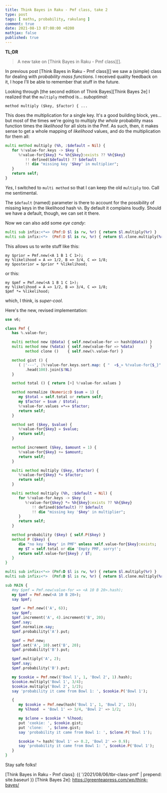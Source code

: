 ```yaml
---
title: Think Bayes in Raku - Pmf class, take 2
type: post
tags: [ maths, probability, rakulang ]
comment: true
date: 2021-08-13 07:00:00 +0200
mathjax: false
published: true
---
```


**TL;DR**

> A new take on [Think Bayes in Raku - Pmf class][].

In previous post [Think Bayes in Raku - Pmf class][] we saw a (simple)
class for dealing with *probability mass functions*. I received quality
feedback on it, I hope I'll be able to remember that stuff in the
future.

Looking through [the second edition of Think Bayes][Think Bayes 2e] I
realized that the `multiply` method is... *suboptimal*:

```
method multiply ($key, $factor) { ...
```

This does the multiplication for a single key. It's a good building
block, yes... but most of the times we're going to multiply *the whole*
probability mass function times the *likelihood* for all slots in the
Pmf. As such, then, it makes sense to get a whole mapping of
*likelihood* values, and do the multiplication for them all:

```raku
multi method multiply (%h, :$default = Nil) {
   for %!value-for.keys -> $key {
      %!value-for{$key} *= %h{$key}:exists ?? %h{$key}
         !! defined($default) ?? $default
         !! die "missing key '$key' in multiplier";
   }
   return self;
}
```

*Yes*, I switched to `multi method` so that I can keep the old
`multiply` too. Call me sentimental.

The `$default` (named) parameter is there to account for the possibility
of missing keys in the likelihood hash `%h`. By default it complains
loudly. Should we have a default, though, we can set it there.

Now we can also add some *eye candy*:

```raku
multi sub infix:<*=> (Pmf:D $l is rw, %r) { return $l.multiply(%r) }
multi sub infix:<*>  (Pmf:D $l is rw, %r) { return $l.clone.multiply(%r) }
```

This allows us to write stuff like this:

```
my $prior = Pmf.new(<A 1 B 1 C 1>);
my %likelihood = A => 1/2, B => 3/4, C => 1/8;
my $posterior = $prior * %likelihood;
```

or this:

```
my $pmf = Pmf.new(<A 1 B 1 C 1>);
my %likelihood = A => 1/2, B => 3/4, C => 1/8;
$pmf *= %likelihood;
```

which, I think, is *super-cool*.

Here's the new, revised implementation:

```raku
use v6;

class Pmf {
   has %.value-for;

   multi method new (@data) { self.new(value-for => hash(@data)) }
   multi method new (%data) { self.new(value-for => %data)       }
         method clone ()    { self.new(%.value-for) }

   method gist () {
      ( |'---', |%!value-for.keys.sort.map: { "  «$_» %!value-for{$_}" } )
         .head(100).join($?NL)
   }

   method total () { return [+] %!value-for.values }

   method normalize (Numeric:D $sum = 1) {
      my $total = self.total or return self;
      my $factor = $sum / $total;
      %!value-for.values »*=» $factor;
      return self;
   }

   method set ($key, $value) {
      %!value-for{$key} = $value;
      return self;
   }

   method increment ($key, $amount = 1) {
      %!value-for{$key} += $amount;
      return self;
   }

   multi method multiply ($key, $factor) {
      %!value-for{$key} *= $factor;
      return self;
   }

   multi method multiply (%h, :$default = Nil) {
      for %!value-for.keys -> $key {
         %!value-for{$key} *= %h{$key}:exists ?? %h{$key}
            !! defined($default) ?? $default
            !! die "missing key '$key' in multiplier";
      }
      return self;
   }

   method probability ($key) { self.P($key) }
   method P ($key) {
      die "no key '$key' in PMF" unless self.value-for{$key}:exists;
      my $T = self.total or die 'Empty PMF, sorry!';
      return self.value-for{$key} / $T;
   }
}

multi sub infix:<*=> (Pmf:D $l is rw, %r) { return $l.multiply(%r) }
multi sub infix:<*>  (Pmf:D $l is rw, %r) { return $l.clone.multiply(%r) }

sub MAIN {
   #my $pmf = Pmf.new(value-for => <A 10 B 20>.hash);
   my $pmf = Pmf.new(<A 10 B 20>);
   say $pmf;

   $pmf = Pmf.new(('A', 6));
   say $pmf;
   $pmf.increment('A', 4).increment('B', 20);
   $pmf.say;
   $pmf.normalize.say;
   $pmf.probability('A').put;

   $pmf = Pmf.new;
   $pmf.set('A', 10).set('B', 20);
   $pmf.probability('B').put;

   $pmf.multiply('A', 2);
   $pmf.say;
   $pmf.probability('B').put;

   my $cookie = Pmf.new(('Bowl 1', 1, 'Bowl 2', 1).hash);
   $cookie.multiply('Bowl 1', 3/4);
   $cookie.multiply('Bowl 2', 1/2);
   say 'probability it came from Bowl 1: ', $cookie.P('Bowl 1');

   {
      my $cookie = Pmf.new(hash('Bowl 1', 1, 'Bowl 2', 1));
      my %lhood  = 'Bowl 1' => 3/4, 'Bowl 2' => 1/2;

      my $clone = $cookie * %lhood;
      put 'cookie: ', $cookie.gist;
      put 'clone:  ', $clone.gist;
      say 'probability it came from Bowl 1: ', $clone.P('Bowl 1');

      $cookie *= hash('Bowl 1' => 0.2, 'Bowl 2' => 0.9);
      say 'probability it came from Bowl 1: ', $cookie.P('Bowl 1');
   }
}
```

Stay safe folks!

[Perl]: https://www.perl.org/
[Raku]: https://raku.org/
[Think Bayes in Raku - Pmf class]: {{ '/2021/08/06/tbr-class-pmf' | prepend: site.baseurl }}
[Think Bayes 2e]: https://greenteapress.com/wp/think-bayes/

